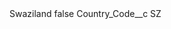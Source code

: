 <?xml version="1.0" encoding="UTF-8"?>
<CustomMetadata xmlns="http://soap.sforce.com/2006/04/metadata" xmlns:xsi="http://www.w3.org/2001/XMLSchema-instance" xmlns:xsd="http://www.w3.org/2001/XMLSchema">
    <label>Swaziland</label>
    <protected>false</protected>
    <values>
        <field>Country_Code__c</field>
        <value xsi:type="xsd:string">SZ</value>
    </values>
</CustomMetadata>
